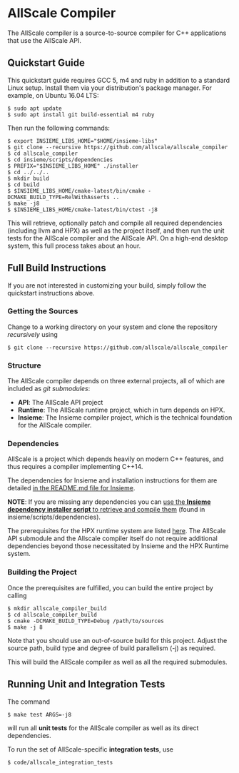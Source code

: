 # AllScale Compiler

The AllScale compiler is a source-to-source compiler for C++ applications that
use the AllScale API.

## Quickstart Guide

This quickstart guide requires GCC 5, m4 and ruby in addition to a standard Linux setup. Install them via your
distribution's package manager. For example, on Ubuntu 16.04 LTS:

    $ sudo apt update
    $ sudo apt install git build-essential m4 ruby

Then run the following commands:

    $ export INSIEME_LIBS_HOME="$HOME/insieme-libs"
    $ git clone --recursive https://github.com/allscale/allscale_compiler
    $ cd allscale_compiler
    $ cd insieme/scripts/dependencies
    $ PREFIX="$INSIEME_LIBS_HOME" ./installer
    $ cd ../../..
    $ mkdir build
    $ cd build
    $ $INSIEME_LIBS_HOME/cmake-latest/bin/cmake -DCMAKE_BUILD_TYPE=RelWithAsserts ..
    $ make -j8
    $ $INSIEME_LIBS_HOME/cmake-latest/bin/ctest -j8

This will retrieve, optionally patch and compile all required dependencies (including llvm and HPX) as well as the project itself, and then run the unit tests for the AllScale compiler and the AllScale API. On a high-end desktop system, this full process takes about an hour.

## Full Build Instructions

If you are not interested in customizing your build, simply follow the quickstart instructions above.

### Getting the Sources

Change to a working directory on your system and clone the repository *recursively* using

    $ git clone --recursive https://github.com/allscale/allscale_compiler

### Structure

The AllScale compiler depends on three external projects, all of which are included as *git submodules*:

 - **API**: The AllScale API project
 - **Runtime**: The AllScale runtime project, which in turn depends on HPX.
 - **Insieme**: The Insieme compiler project, which is the technical foundation for the AllScale compiler.

### Dependencies

AllScale is a project which depends heavily on modern C++ features, and thus requires a compiler implementing C++14.

The dependencies for Insieme and installation instructions for them are detailed [in the README.md file for Insieme](https://github.com/insieme/insieme#dependencies). 

**NOTE**: If you are missing any dependencies you can [use the **Insieme dependency installer script** to retrieve and compile them](https://github.com/insieme/insieme/blob/master/scripts/dependencies/README.md) (found in insieme/scripts/dependencies).

The prerequisites for the HPX runtime system are listed [here](https://github.com/STEllAR-GROUP/hpx#build-instructions). The AllScale API submodule and the Allscale compiler itself do not require additional dependencies beyond those necessitated by Insieme and the HPX Runtime system.


### Building the Project

Once the prerequisites are fulfilled, you can build the entire project by calling

    $ mkdir allscale_compiler_build
    $ cd allscale_compiler_build
    $ cmake -DCMAKE_BUILD_TYPE=Debug /path/to/sources
    $ make -j 8

Note that you should use an out-of-source build for this project. Adjust the source path, build type and degree of build parallelism (-j) as required.

This will build the AllScale compiler as well as all the required submodules.

## Running Unit and Integration Tests

The command

    $ make test ARGS=-j8

will run all **unit tests** for the AllScale compiler as well as its direct dependencies.

To run the set of AllScale-specific **integration tests**, use

    $ code/allscale_integration_tests
